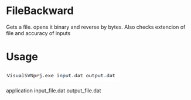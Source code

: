 # FileBackward
Gets a file. opens it binary and reverse by bytes.
Also checks extencion of file and accuracy of inputs

# Usage

<p>
  <img src="https://github.com/experiencecool/FileBackward/blob/master/Images/Untitled.png">
</p>
<p>
   application input_file.dat output_file.dat
</p>
